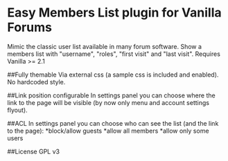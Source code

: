 # Easy Members List plugin for Vanilla Forums
Mimic the classic user list available in many forum software. Show a members list with "username", "roles", "first visit" and "last visit". Requires Vanilla >= 2.1

##Fully themable 
Via external css (a sample css is included and enabled). No hardcoded style.

##Link position configurable
In settings panel you can choose where the link to the page will be visible (by now only menu and account settings flyout).

##ACL
In settings panel you can choose who can see the list (and the link to the page):
*block/allow guests
*allow all members
*allow only some users

##License
GPL v3